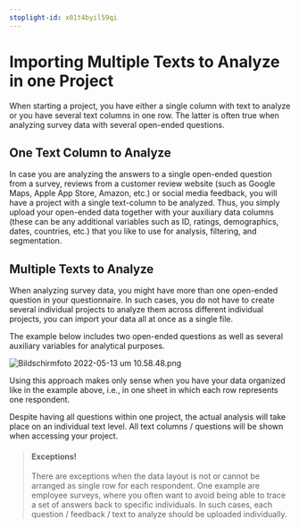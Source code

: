 ```yaml
---
stoplight-id: x01t4byil59qi
---
```


# Importing Multiple Texts to Analyze in one Project

When starting a project, you have either a single column with text to analyze or you have several text columns in one row. The latter is often true when analyzing survey data with several open-ended questions.

## One Text Column to Analyze

In case you are analyzing the answers to a single open-ended question from a survey, reviews from a customer review website (such as Google Maps, Apple App Store, Amazon, etc.) or social media feedback, you will have a project with a single text-column to be analyzed. Thus, you simply upload your open-ended data together with your auxiliary data columns (these can be any additional variables such as ID, ratings, demographics, dates, countries, etc.) that you like to use for analysis, filtering, and segmentation.

## Multiple Texts to Analyze

When analyzing survey data, you might have more than one open-ended question in your questionnaire. In such cases, you do not have to create several individual projects to analyze them across different individual projects, you can import your data all at once as a single file.

The example below includes two open-ended questions as well as several auxiliary variables for analytical purposes.


![Bildschirmfoto 2022-05-13 um 10.58.48.png](https://stoplight.io/api/v1/projects/cHJqOjEyNDcxMw/images/Hvv5D2d33vs)

Using this approach makes only sense when you have your data organized like in the example above, i.e., in one sheet in which each row represents one respondent.

Despite having all questions within one project, the actual analysis will take place on an individual text level. All text columns / questions will be shown when accessing your project.

<!-- theme: warning -->
> #### Exceptions!
>
> There are exceptions when the data layout is not or cannot be arranged as single row for each respondent. One example are employee surveys, where you often want to avoid being able to trace a set of answers back to specific individuals. In such cases, each question / feedback / text to analyze should be uploaded individually.


